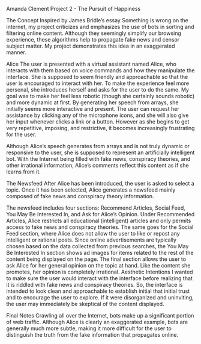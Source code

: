 Amanda Clement
Project 2 - The Pursuit of Happiness

The Concept
Inspired by James Bridle’s essay Something is wrong on the internet, my project criticizes and emphasizes the use of bots in sorting and filtering online content. Although they seemingly simplify our browsing experience, these algorithms help to propagate fake news and censor subject matter. My project demonstrates this idea in an exaggerated manner.

Alice
The user is presented with a virtual assistant named Alice, who interacts with them based on voice commands and how they manipulate the interface. She is supposed to seem friendly and approachable so that the user is encouraged to interact with her. To make the experience feel more personal, she introduces herself and asks for the user to do the same. My goal was to make her feel less robotic (though she certainly sounds robotic) and more dynamic at first. By generating her speech from arrays, she initially seems more interactive and present. The user can request her assistance by clicking any of the microphone icons, and she will also give her input whenever clicks a link or a button. However as she begins to get very repetitive, imposing, and restrictive, it becomes increasingly frustrating for the user.

Although Alice’s speech generates from arrays and is not truly dynamic or responsive to the user, she is supposed to represent an artificially intelligent bot. With the Internet being filled with fake news, conspiracy theories, and other irrational information, Alice’s comments reflect this content as if she learns from it.

The Newsfeed
After Alice has been introduced, the user is asked to select a topic. Once it has been selected, Alice generates a newsfeed mainly composed of fake news and conspiracy theory information.

The newsfeed includes four sections: Recommend Articles, Social Feed, You May Be Interested In, and Ask for Alice’s Opinion. Under Recommended Articles, Alice restricts all educational (intelligent) articles and only permits access to fake news and conspiracy theories. The same goes for the Social Feed section, where Alice does not allow the user to like or repost any intelligent or rational posts. Since online advertisements are typically chosen based on the data collected from previous searches, the You May Be Interested In section shows ad images for items related to the rest of the content being displayed on the page. The final section allows the user to ask Alice for her general opinion on the topic at hand. Like the content she promotes, her opinion is completely irrational.
Aesthetic Intentions
I wanted to make sure the user would interact with the interface before realizing that it is riddled with fake news and conspiracy theories. So, the interface is intended to look clean and approachable to establish initial that initial trust and to encourage the user to explore. If it were disorganized and uninviting, the user may immediately be skeptical of the content displayed.

Final Notes
Crawling all over the Internet, bots make up a significant portion of web traffic. Although Alice is clearly an exaggerated example, bots are generally much more subtle, making it more difficult for the user to distinguish the truth from the fake information that propagates online.

